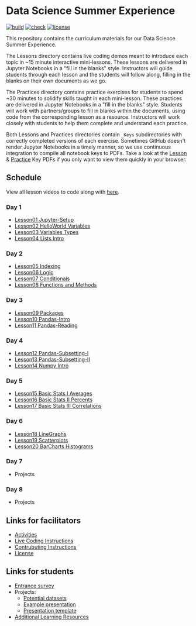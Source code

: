 # Data Science Summer Experience

[![build](https://github.com/GWC-DCMB/SummerExperience/workflows/build/badge.svg)](https://github.com/GWC-DCMB/SummerExperience/actions)
[![check](https://github.com/GWC-DCMB/SummerExperience/workflows/check/badge.svg)](https://github.com/GWC-DCMB/SummerExperience/actions)
[![license](https://img.shields.io/badge/license-MIT-blue.svg)](LICENSE.md)

This repository contains the curriculum materials for our Data Science Summer Experience.

The Lessons directory contains live coding demos meant to introduce each topic in ~15 minute interactive mini-lessons. These lessons are delivered in Jupyter Notebooks in a "fill in the blanks" style. Instructors will guide students through each lesson and the students will follow along, filling in the blanks on their own documents as we go.

The Practices directory contains practice exercises for students to spend ~30 minutes to solidify skills taught in each mini-lesson. These practices are delivered in Jupyter Notebooks in a "fill in the blanks" style. Students will work with partners/groups to fill in blanks within the documents, using code from the corresponding lesson as a resource. Instructors will work closely with students to help them complete and understand each practice.

Both Lessons and Practices directories contain `_Keys` subdirectories with correctly completed versions of each exercise. Sometimes GitHub doesn't render Jupyter Notebooks in a timely manner, so we use continuous integration to compile all notebook keys to PDFs. Take a look at the [Lesson](Lessons/_Keys/pdf) & [Practice](Lessons/_Keys/pdf) Key PDFs if you only want to view them quickly in your browser.

## Schedule

View all lesson videos to code along with [here](https://www.youtube.com/playlist?list=PLBPH_mMNNCM7kJ8QVqfK0L-iNfttuc4dp).

### Day 1
- [Lesson01 Jupyter-Setup](Lessons/Lesson01_Jupyter-Setup.md)
- [Lesson02 HelloWorld Variables](https://colab.research.google.com/github/GWC-DCMB/SummerExperience/blob/master/Lessons/Lesson02_HelloWorld_Variables.ipynb)
- [Lesson03 Variables Types](https://colab.research.google.com/github/GWC-DCMB/SummerExperience/blob/master/Lessons/Lesson03_Variables_Types.ipynb)
- [Lesson04 Lists Intro](https://colab.research.google.com/github/GWC-DCMB/SummerExperience/blob/master/Lessons/Lesson04_Lists_Intro.ipynb)

### Day 2
- [Lesson05 Indexing](https://colab.research.google.com/github/GWC-DCMB/SummerExperience/blob/master/Lessons/Lesson05_Indexing.ipynb)
- [Lesson06 Logic](https://colab.research.google.com/github/GWC-DCMB/SummerExperience/blob/master/Lessons/Lesson06_Logic.ipynb)
- [Lesson07 Conditionals](https://colab.research.google.com/github/GWC-DCMB/SummerExperience/blob/master/Lessons/Lesson07_Conditionals.ipynb)
- [Lesson08 Functions and Methods](https://colab.research.google.com/github/GWC-DCMB/SummerExperience/blob/master/Lessons/Lesson08_Functions_and_Methods.ipynb)

### Day 3
- [Lesson09 Packages](https://colab.research.google.com/github/GWC-DCMB/SummerExperience/blob/master/Lessons/Lesson09_Packages.ipynb)
- [Lesson10 Pandas-Intro](https://colab.research.google.com/github/GWC-DCMB/SummerExperience/blob/master/Lessons/Lesson10_Pandas-Intro.ipynb)
- [Lesson11 Pandas-Reading](https://colab.research.google.com/github/GWC-DCMB/SummerExperience/blob/master/Lessons/Lesson11_Pandas-Reading.ipynb)

### Day 4
- [Lesson12 Pandas-Subsetting-I](https://colab.research.google.com/github/GWC-DCMB/SummerExperience/blob/master/Lessons/Lesson12_Pandas-Subsetting-I.ipynb)
- [Lesson13 Pandas-Subsetting-II](https://colab.research.google.com/github/GWC-DCMB/SummerExperience/blob/master/Lessons/Lesson13_Pandas-Subsetting-II.ipynb)
- [Lesson14 Numpy Intro](https://colab.research.google.com/github/GWC-DCMB/SummerExperience/blob/master/Lessons/Lesson14_Numpy_Intro.ipynb)

### Day 5
- [Lesson15 Basic Stats I Averages](https://colab.research.google.com/github/GWC-DCMB/SummerExperience/blob/master/Lessons/Lesson15_Basic_Stats_I_Averages.ipynb)
- [Lesson16 Basic Stats II Percents](https://colab.research.google.com/github/GWC-DCMB/SummerExperience/blob/master/Lessons/Lesson16_Basic_Stats_II_Percents.ipynb)
- [Lesson17 Basic Stats III Correlations](https://colab.research.google.com/github/GWC-DCMB/SummerExperience/blob/master/Lessons/Lesson17_Basic_Stats_III_Correlations.ipynb)

### Day 6
- [Lesson18 LineGraphs](https://colab.research.google.com/github/GWC-DCMB/SummerExperience/blob/master/Lessons/Lesson18_LineGraphs.ipynb)
- [Lesson19 Scatterplots](https://colab.research.google.com/github/GWC-DCMB/SummerExperience/blob/master/Lessons/Lesson19_Scatterplots.ipynb)
- [Lesson20 BarCharts Histograms](https://colab.research.google.com/github/GWC-DCMB/SummerExperience/blob/master/Lessons/Lesson20_BarCharts_Histograms.ipynb)

### Day 7
- Projects

### Day 8
- Projects

## Links for facilitators

- [Activities](Activites/)
- [Live Coding Instructions](https://gist.github.com/zmml/402f7d362112bcea1e19eee63bcac0ee)
- [Contrubuting Instructions](https://github.com/gwc-dcmb/gwc-dcmb/CONTRIBUTING.md)
- [License](https://github.com/gwc-dcmb/gwc-dcmb/LICENSE.md)

## Links for students

- [Entrance survey](https://forms.gle/gXLj62T7bEMFipdv7)
- Projects:
  - [Potential datasets](https://github.com/GWC-DCMB/CapstoneProject/tree/master/datasets#datasets)
  - [Example presentation](https://docs.google.com/presentation/d/1eqQU8HjigSS5H_4AHli9Qt176faLRUlvpEcJlkH7qbQ/edit?usp=sharing)
  - [Presentation template](https://docs.google.com/presentation/d/15TXFbR802VTzSFBNvo7mcN_DYyxz_6qLjBrP_95dEpQ/edit?usp=sharing)
- [Additional Learning Resources](https://github.com/gwc-dcmb/gwc-dcmb/resources.md)

